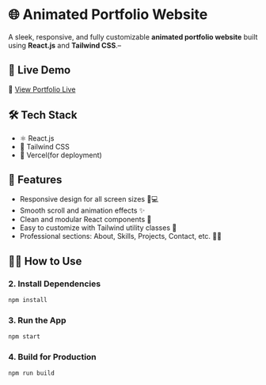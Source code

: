 # 🌐 Animated Portfolio Website

A sleek, responsive, and fully customizable **animated portfolio website** built using **React.js** and **Tailwind CSS**.–

## 🚀 Live Demo

🔗 [View Portfolio Live](https://portfolio-eight-phi-ur3sxw0suu.vercel.app/)

## 🛠️ Tech Stack

- ⚛️ React.js
- 🎨 Tailwind CSS
- 💾 Vercel(for deployment)

## 📁 Features

- Responsive design for all screen sizes 📱💻
- Smooth scroll and animation effects ✨
- Clean and modular React components 🧩
- Easy to customize with Tailwind utility classes 🎯
- Professional sections: About, Skills, Projects, Contact, etc. 👨‍💻


## 🧑‍💻 How to Use

### 2. Install Dependencies

```bash
npm install
```

### 3. Run the App

```bash
npm start
```

### 4. Build for Production

```bash
npm run build
```
